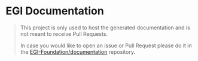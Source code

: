 # EGI Documentation

> This project is only used to host the generated documentation and is not
> meant to receive Pull Requests.
>
> In case you would like to open an issue or Pull Request please do it in the
> [EGI-Foundation/documentation](https://github.com/EGI-Foundation/documentation)
> repository.
